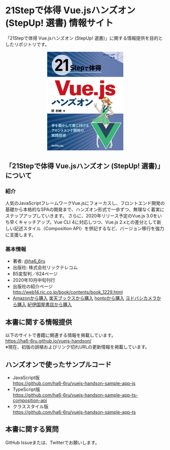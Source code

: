 # 21Stepで体得 Vue.jsハンズオン (StepUp! 選書) 情報サイト
「21Stepで体得 Vue.jsハンズオン (StepUp! 選書)」に関する情報提供を目的としたリポジトリです。

<div align="center"><img width="240" src="./cover.jpg"></div>

## 「21Stepで体得 Vue.jsハンズオン (StepUp! 選書)」について

### 紹介
人気のJavaScriptフレームワークVue.jsにフォーカスし、フロントエンド開発の基礎から本格的なSPAの開発まで、ハンズオン形式で一歩ずつ、無理なく着実にステップアップしていきます。
さらに、2020年リリース予定のVue.js 3.0をいち早くキャッチアップ。Vue CLI 4に対応しつつ、Vue.js 2.xとの差分として新しい記述スタイル（Composition API）を併記するなど、バージョン移行を強力に支援します。

### 基本情報
* 著者: [@ha6_6ru](https://twitter.com/ha6_6ru)
* 出版社: 株式会社リックテレコム
* B5変型判／624ページ
* 2020年10月中旬刊行
* 出版社の紹介ページ  
http://web14.ric.co.jp/book/contents/book_1229.html
* [Amazonから購入](https://amzn.to/3jSI1tc) [楽天ブックスから購入](https://books.rakuten.co.jp/rb/16461447/?l-id=search-c-item-text-01) [hontoから購入](https://honto.jp/netstore/pd-book_30542369.html) [ヨドバシカメラから購入](https://www.yodobashi.com/product/100000009003335342/) [紀伊国屋書店から購入](https://www.kinokuniya.co.jp/f/dsg-01-9784865942293)

## 本書に関する情報提供
以下のサイトで書籍に関連する情報を掲載しています。  
<a href="https://ha6-6ru.github.io/vuejs-handson/">https://ha6-6ru.github.io/vuejs-handson/</a>  
※現在、初版の誤植およびリンク切れURLの更新情報を掲載しています。

## ハンズオンで使ったサンプルコード
* JavaScript版  
https://github.com/ha6-6ru/vuejs-handson-sample-app-js
* TypeScript版  
https://github.com/ha6-6ru/vuejs-handson-sample-app-ts-composition-api
* クラススタイル版  
https://github.com/ha6-6ru/vuejs-handson-sample-app-ts

## 本書に関する質問
GitHub Issueまたは、Twitterでお願いします。